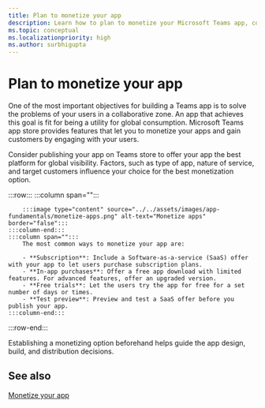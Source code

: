 ```yaml
---
title: Plan to monetize your app
description: Learn how to plan to monetize your Microsoft Teams app, common ways to monetize your app, and factors that influence for the best monetization option.
ms.topic: conceptual
ms.localizationpriority: high
ms.author: surbhigupta
---
```

# Plan to monetize your app

One of the most important objectives for building a Teams app is to solve the problems of your users in a collaborative zone. An app that achieves this goal is fit for being a utility for global consumption. Microsoft Teams app store provides features that let you to monetize your apps and gain customers by engaging with your users.

Consider publishing your app on Teams store to offer your app the best platform for global visibility. Factors, such as type of app, nature of service, and target customers influence your choice for the best monetization option.

:::row:::
    :::column span="":::

        :::image type="content" source="../../assets/images/app-fundamentals/monetize-apps.png" alt-text="Monetize apps" border="false":::
    :::column-end:::
    :::column span="":::
        The most common ways to monetize your app are:

        - **Subscription**: Include a Software-as-a-service (SaaS) offer with your app to let users purchase subscription plans.
        - **In-app purchases**: Offer a free app download with limited features. For advanced features, offer an upgraded version.
        - **Free trials**: Let the users try the app for free for a set number of days or times.
        - **Test preview**: Preview and test a SaaS offer before you publish your app.
    :::column-end:::
:::row-end:::

<!--
In addition to these features, Teams store also lets you:

- **Free trials**: Offer your app to users for a time-limited usage, so that users can try the app features for a set number of days or times.
- **Test preview**: Preview and test a SaaS offer before you publish your app.-->

Establishing a monetizing option beforehand helps guide the app design, build, and distribution decisions.

## See also

[Monetize your app](../deploy-and-publish/appsource/prepare/monetize-overview.md)
